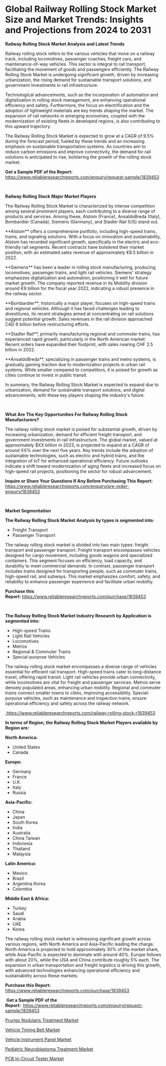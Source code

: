 <p><h1>Global Railway Rolling Stock Market Size and Market Trends: Insights and Projections from 2024 to 2031</h1></p><p><strong>Railway Rolling Stock Market Analysis and Latest Trends</strong></p>
<p><p>Railway rolling stock refers to the various vehicles that move on a railway track, including locomotives, passenger coaches, freight cars, and maintenance-of-way vehicles. This sector is integral to rail transport, facilitating the movement of goods and passengers efficiently. The Railway Rolling Stock Market is undergoing significant growth, driven by increasing urbanization, the rising demand for sustainable transport solutions, and government investments in rail infrastructure. </p><p>Technological advancements, such as the incorporation of automation and digitalization in rolling stock management, are enhancing operational efficiency and safety. Furthermore, the focus on electrification and the adoption of lightweight materials are key trends shaping the market. The expansion of rail networks in emerging economies, coupled with the modernization of existing fleets in developed regions, is also contributing to this upward trajectory. </p><p>The Railway Rolling Stock Market is expected to grow at a CAGR of 9.5% during the forecast period, fueled by these trends and an increasing emphasis on sustainable transportation systems. As countries aim to reduce carbon emissions and improve connectivity, the demand for rail solutions is anticipated to rise, bolstering the growth of the rolling stock market.</p></p>
<p><strong>Get a Sample PDF of the Report:&nbsp;</strong> <a href="https://www.reliableresearchreports.com/enquiry/request-sample/1839453?utm_campaign=11&utm_medium=2&utm_source=Github&utm_content=ia&utm_term=02112024&utm_id=railway-rolling-stock">https://www.reliableresearchreports.com/enquiry/request-sample/1839453</a></p>
<p>&nbsp;</p>
<p><strong>Railway Rolling Stock Major Market Players</strong></p>
<p><p>The Railway Rolling Stock Market is characterized by intense competition among several prominent players, each contributing to a diverse range of products and services. Among these, Alstom (France), AnsaldoBreda (Italy), Bombardier (Canada), Siemens (Germany), and Stadler Rail (US) stand out.</p><p>**Alstom** offers a comprehensive portfolio, including high-speed trains, trams, and signaling solutions. With a focus on innovation and sustainability, Alstom has recorded significant growth, specifically in the electric and eco-friendly rail segments. Recent contracts have bolstered their market position, with an estimated sales revenue of approximately €8.5 billion in 2022.</p><p>**Siemens** has been a leader in rolling stock manufacturing, producing locomotives, passenger trains, and light rail vehicles. Siemens' strategy emphasizes digitalization and automation, positioning it well for future market growth. The company reported revenue in its Mobility division around €9 billion for the fiscal year 2022, indicating a robust presence in the railway sector.</p><p>**Bombardier**, historically a major player, focuses on high-speed trains and regional vehicles. Although it has faced challenges leading to divestitures, its recent strategies aimed at concentrating on rail solutions suggest potential growth. Sales revenues in the rail division approached CAD 6 billion before restructuring efforts.</p><p>**Stadler Rail**, primarily manufacturing regional and commuter trains, has experienced rapid growth, particularly in the North American market. Recent orders have expanded their footprint, with sales nearing CHF 2.5 billion in 2022.</p><p>**AnsaldoBreda**, specializing in passenger trains and metro systems, is gradually gaining traction due to modernization projects in urban rail systems. While smaller compared to competitors, it is poised for growth as cities continue to invest in public transit.</p><p>In summary, the Railway Rolling Stock Market is expected to expand due to urbanization, demand for sustainable transport solutions, and digital advancements, with these key players shaping the industry's future.</p></p>
<p>&nbsp;</p>
<p><strong>What Are The Key Opportunities For Railway Rolling Stock Manufacturers?</strong></p>
<p><p>The railway rolling stock market is poised for substantial growth, driven by increasing urbanization, demand for efficient freight transport, and government investments in rail infrastructure. The global market, valued at approximately $XX billion in 2023, is projected to expand at a CAGR of around XX% over the next five years. Key trends include the adoption of sustainable technologies, such as electric and hybrid trains, and the integration of IoT for enhanced operational efficiency. Future outlooks indicate a shift toward modernization of aging fleets and increased focus on high-speed rail projects, positioning the sector for robust advancement.</p></p>
<p><strong>Inquire or Share Your Questions If Any Before Purchasing This Report:</strong> <a href="https://www.reliableresearchreports.com/enquiry/pre-order-enquiry/1839453?utm_campaign=11&utm_medium=2&utm_source=Github&utm_content=ia&utm_term=02112024&utm_id=railway-rolling-stock">https://www.reliableresearchreports.com/enquiry/pre-order-enquiry/1839453</a></p>
<p>&nbsp;</p>
<p><strong>Market Segmentation</strong></p>
<p><strong>The Railway Rolling Stock Market Analysis by types is segmented into:</strong></p>
<p><ul><li>Freight Transport</li><li>Passenger Transport</li></ul></p>
<p><p>The railway rolling stock market is divided into two main types: freight transport and passenger transport. Freight transport encompasses vehicles designed for cargo movement, including goods wagons and specialized containers. This segment focuses on efficiency, load capacity, and durability to meet commercial demands. In contrast, passenger transport includes trains designed for transporting people, such as commuter trains, high-speed rail, and subways. This market emphasizes comfort, safety, and reliability to enhance passenger experience and facilitate urban mobility.</p></p>
<p><strong>Purchase this Report:&nbsp;</strong><a href="https://www.reliableresearchreports.com/purchase/1839453?utm_campaign=11&utm_medium=2&utm_source=Github&utm_content=ia&utm_term=02112024&utm_id=railway-rolling-stock">https://www.reliableresearchreports.com/purchase/1839453</a></p>
<p>&nbsp;</p>
<p><strong>The Railway Rolling Stock Market Industry Research by Application is segmented into:</strong></p>
<p><ul><li>High-speed Trains</li><li>Light Rail Vehicles</li><li>Locomotives</li><li>Metros</li><li>Regional & Commuter Trains</li><li>Special-purpose Vehicles</li></ul></p>
<p><p>The railway rolling stock market encompasses a diverse range of vehicles essential for efficient rail transport. High-speed trains cater to long-distance travel, offering rapid transit. Light rail vehicles provide urban connectivity, while locomotives are vital for freight and passenger services. Metros serve densely populated areas, enhancing urban mobility. Regional and commuter trains connect smaller towns to cities, improving accessibility. Special-purpose vehicles, such as maintenance and inspection trains, ensure operational efficiency and safety across the railway network.</p></p>
<p><a href="https://www.reliableresearchreports.com/railway-rolling-stock-r1839453?utm_campaign=11&utm_medium=2&utm_source=Github&utm_content=ia&utm_term=02112024&utm_id=railway-rolling-stock">&nbsp;https://www.reliableresearchreports.com/railway-rolling-stock-r1839453</a></p>
<p><strong>In terms of Region, the Railway Rolling Stock Market Players available by Region are:</strong></p>
<p>
    <p> <strong> North America: </strong>
        <ul>
            <li>United States</li>
            <li>Canada</li>
        </ul>
        </p> 
    <p> <strong> Europe: </strong>
        <ul>
            <li>Germany</li>
            <li>France</li>
            <li>U.K.</li>
            <li>Italy</li>
            <li>Russia</li>
        </ul>
        </p> 
    <p> <strong> Asia-Pacific: </strong>
        <ul>
            <li>China</li>
            <li>Japan</li>
            <li>South Korea</li>
            <li>India</li>
            <li>Australia</li>
            <li>China Taiwan</li>
            <li>Indonesia</li>
            <li>Thailand</li>
            <li>Malaysia</li>
        </ul>
        </p> 
    <p> <strong> Latin America: </strong>
        <ul>
            <li>Mexico</li>
            <li>Brazil</li>
            <li>Argentina Korea</li>
            <li>Colombia</li>
        </ul>
        </p> 
    <p> <strong> Middle East & Africa: </strong>
        <ul>
            <li>Turkey</li>
            <li>Saudi</li>
            <li>Arabia</li>
            <li>UAE</li>
            <li>Korea</li>
        </ul>
    </p>
    </p>
<p><p>The railway rolling stock market is witnessing significant growth across various regions, with North America and Asia-Pacific leading the charge. North America is projected to hold approximately 30% of the market share, while Asia-Pacific is expected to dominate with around 40%. Europe follows with about 20%, while the USA and China contribute roughly 5% each. The expansion in urban transportation and freight logistics is driving this growth, with advanced technologies enhancing operational efficiency and sustainability across these markets.</p></p>
<p><strong>Purchase this Report: </strong><a href="https://www.reliableresearchreports.com/purchase/1839453?utm_campaign=11&utm_medium=2&utm_source=Github&utm_content=ia&utm_term=02112024&utm_id=railway-rolling-stock">https://www.reliableresearchreports.com/purchase/1839453</a></p>
<p>&nbsp;<strong>Get a Sample PDF of the Report:&nbsp;&nbsp;</strong><a href="https://www.reliableresearchreports.com/enquiry/request-sample/1839453?utm_campaign=11&utm_medium=2&utm_source=Github&utm_content=ia&utm_term=02112024&utm_id=railway-rolling-stock">https://www.reliableresearchreports.com/enquiry/request-sample/1839453</a></p>
<p><strong></strong></p>
<p><p><a href="https://issuu.com/reportprime-2/docs/prurigo-nodularis-treatment-market-_481b5f7429208f?utm_campaign=11&utm_medium=2&utm_source=Github&utm_content=ia&utm_term=02112024&utm_id=railway-rolling-stock">Prurigo Nodularis Treatment Market</a></p><p><a href="https://github.com/maq4brod/Market-Research-Report-List-1/blob/main/vehicle-timing-belt-market.md?utm_campaign=11&utm_medium=2&utm_source=Github&utm_content=ia&utm_term=02112024&utm_id=railway-rolling-stock">Vehicle Timing Belt Market</a></p><p><a href="https://github.com/kimhelmer83/Market-Research-Report-List-1/blob/main/vehicle-instrument-panel-market.md?utm_campaign=11&utm_medium=2&utm_source=Github&utm_content=ia&utm_term=02112024&utm_id=railway-rolling-stock">Vehicle Instrument Panel Market</a></p><p><a href="https://issuu.com/reportprime-2/docs/pediatric-neuroblastoma-treatment-m_914f26ae0a79bc?utm_campaign=11&utm_medium=2&utm_source=Github&utm_content=ia&utm_term=02112024&utm_id=railway-rolling-stock">Pediatric Neuroblastoma Treatment Market</a></p><p><a href="https://www.linkedin.com/pulse/global-pcb-in-circuit-tester-market-sector2024-2031-metrics-lwkzf?utm_campaign=11&utm_medium=2&utm_source=Github&utm_content=ia&utm_term=02112024&utm_id=railway-rolling-stock">PCB In-Circuit Tester Market</a></p></p>